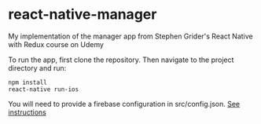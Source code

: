 # react-native-manager
My implementation of the manager app from Stephen Grider's React Native with Redux course on Udemy

To run the app, first clone the repository.
Then navigate to the project directory and run:
```
npm install
react-native run-ios
```

You will need to provide a firebase configuration in src/config.json. [See instructions](https://firebase.google.com/docs/web/setup)
